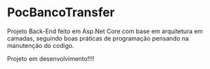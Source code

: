# PocBancoTransfer

Projeto Back-End feito em Asp.Net Core com base em arquitetura em camadas, seguindo boas práticas de programação pensando na manutenção do codigo.

Projeto em desenvolvimento!!!!
